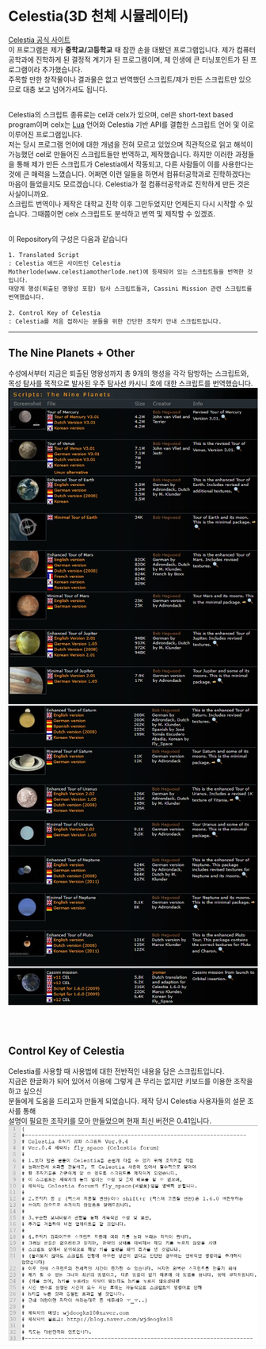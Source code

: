 # Celestia(3D 천체 시뮬레이터)
<a href="https://celestia.space/download.html">Celestia 공식 사이트<a/><br>
이 프로그램은 제가 <b>중학교/고등학교</b> 때 잠깐 손을 대봤던 프로그램입니다. 제가 컴퓨터공학과에 진학하게 된 결정적 계기가 된 프로그램이며, 제 인생에 큰 터닝포인트가 된 프로그램이라 추가했습니다.<br>
주목할 만한 창작물이나 결과물은 없고 번역했던 스크립트/제가 만든 스크립트만 있으므로 대충 보고 넘어가셔도 됩니다.<br><br>

Celestia의 스크립트 종류로는 cel과 celx가 있으며, cel은 short-text based program이며 celx는 <a href="http://www.lua.org/">Lua</a> 언어와 Celestia 기반 API를 결합한 스크립트 언어 및 이로 이루어진 프로그램입니다.<br>
저는 당시 프로그램 언어에 대한 개념을 전혀 모르고 있었으며 직관적으로 읽고 해석이 가능했던 cel로 만들어진 스크립트들만 번역하고, 제작했습니다. 하지만 이러한 과정들을 통해 제가 만든 스크립트가 Celestia에서 작동되고, 다른 사람들이 이를 사용한다는 것에 큰 매력을 느꼈습니다. 어쩌면 이런 일들을 하면서 컴퓨터공학과로 진학하겠다는 마음이 들었을지도 모르겠습니다. Celestia가 절 컴퓨터공학과로 진학하게 만든 것은 사실이니까요.<br>
스크립트 번역이나 제작은 대학교 진학 이후 그만두었지만 언제든지 다시 시작할 수 있습니다. 그때쯤이면 celx 스크립트도 분석하고 번역 및 제작할 수 있겠죠.<br><br>

이 Repository의 구성은 다음과 같습니다
```
1. Translated Script
: Celestia 애드온 사이트인 Celestia Motherlode(www.celestiamotherlode.net)에 등재되어 있는 스크립트들을 번역한 것입니다. 
태양계 행성(퇴출된 명왕성 포함) 탐사 스크립트들과, Cassini Mission 관련 스크립트를 번역했습니다.

2. Control Key of Celestia
: Celestia를 처음 접하시는 분들을 위한 간단한 조작키 안내 스크립트입니다.
```

----
## The Nine Planets + Other
수성에서부터 지금은 퇴출된 명왕성까지 총 9개의 행성을 각각 탐방하는 스크립트와,<br>
목성 탐사를 목적으로 발사된 우주 탐사선 카시니 호에 대한 스크립트를 번역했습니다.<br>
<img src="./images/TNP_1.jpg">
<img src="./images/TNP_2.jpg">
<img src="./images/OTHER_1.jpg">

<br><br>
## Control Key of Celestia
Celestia를 사용할 때 사용법에 대한 전반적인 내용을 담은 스크립트입니다.<br>
지금은 한글화가 되어 있어서 이용에 그렇게 큰 무리는 없지만 키보드를 이용한 조작을 하고 싶으신<br>
분들에게 도움을 드리고자 만들게 되었습니다. 제작 당시 Celestia 사용자들의 설문 조사를 통해<br>
설명이 필요한 조작키를 모아 만들었으며 현재 최신 버전은 0.41입니다.<br>
<img src="./images/CKOC_1.jpg">